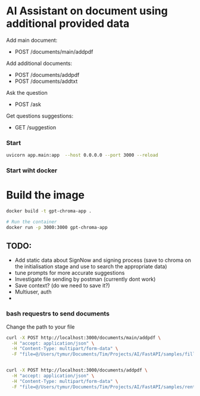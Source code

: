 # AI Assistant on document using additional provided data

Add main document:
- POST /documents/main/addpdf

Add additional documents:
- POST /documents/addpdf
- POST /documents/addtxt

Ask the question
- POST /ask

Get questions suggestions:
- GET /suggestion

### Start
```bash
uvicorn app.main:app  --host 0.0.0.0 --port 3000 --reload
```

### Start wiht docker

# Build the image
```bash
docker build -t gpt-chroma-app .

# Run the container
docker run -p 3000:3000 gpt-chroma-app
```


## TODO:
- Add static data about SignNow and signing process (save to chroma on the initialisation stage and use to search the appropriate data)
- tune prompts for more accurate suggestions
- Investigate file sending by postman (currently dont work)
- Save context? (do we need to save it?)
- Multiuser, auth
- 


### bash requestrs to send documents
Change the path to your file

```bash
curl -X POST http://localhost:3000/documents/main/addpdf \
  -H "accept: application/json" \
  -H "Content-Type: multipart/form-data" \
  -F "file=@/Users/tymur/Documents/Tim/Projects/AI/FastAPI/samples/fillable rental agreement.pdf"


curl -X POST http://localhost:3000/documents/addpdf \
  -H "accept: application/json" \
  -H "Content-Type: multipart/form-data" \
  -F "file=@/Users/tymur/Documents/Tim/Projects/AI/FastAPI/samples/rental_ukraine.txt"
```
